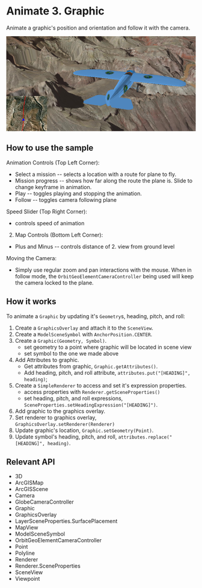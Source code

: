 # Animate 3. Graphic

Animate a graphic's position and orientation and follow it with the camera.

![](Animate3dGraphic.png)

## How to use the sample

Animation Controls (Top Left Corner):

* Select a mission -- selects a location with a route for plane to fly.
* Mission progress -- shows how far along the route the plane is. Slide to change keyframe in animation.
* Play -- toggles playing and stopping the animation.
* Follow -- toggles camera following plane

Speed Slider (Top Right Corner):

* controls speed of animation

2. Map Controls (Bottom Left Corner):

* Plus and Minus -- controls distance of 2. view from ground level

Moving the Camera:

* Simply use regular zoom and pan interactions with the mouse. When in follow mode, the `OrbitGeoElementCameraController` being used will keep the camera locked to the plane.

## How it works

To animate a `Graphic` by updating it's `Geometry`s, heading, pitch, and roll:

1. Create a `GraphicsOverlay` and attach it to the `SceneView`.
2. Create a `ModelSceneSymbol` with `AnchorPosition.CENTER`.
3. Create a `Graphic(Geometry, Symbol)`.
    * set geometry to a point where graphic will be located in scene view
    * set symbol to the one we made above
4. Add Attributes to graphic.
    * Get attributes from graphic, `Graphic.getAttributes()`.
    * Add heading, pitch, and roll attribute, `attributes.put("[HEADING]", heading)`;
5. Create a `SimpleRenderer` to access and set it's expression properties.
    * access properties with `Renderer.getSceneProperties()`
    * set heading, pitch, and roll expressions, `SceneProperties.setHeadingExpression("[HEADING]")`.
6. Add graphic to the graphics overlay.
7. Set renderer to graphics overlay, `GraphicsOverlay.setRenderer(Renderer)`
8. Update graphic's location, `Graphic.setGeometry(Point)`.
9. Update symbol's heading, pitch, and roll, `attributes.replace("[HEADING]", heading)`.

## Relevant API

* 3D
* ArcGISMap
* ArcGISScene
* Camera
* GlobeCameraController
* Graphic
* GraphicsOverlay
* LayerSceneProperties.SurfacePlacement
* MapView
* ModelSceneSymbol
* OrbitGeoElementCameraController
* Point
* Polyline
* Renderer
* Renderer.SceneProperties
* SceneView
* Viewpoint
